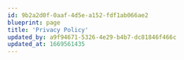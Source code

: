 ```yaml
---
id: 9b2a2d0f-0aaf-4d5e-a152-fdf1ab066ae2
blueprint: page
title: 'Privacy Policy'
updated_by: a9f94671-5326-4e29-b4b7-dc81846f466c
updated_at: 1669561435
---
```

